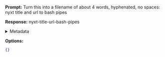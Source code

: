 **Prompt:**
Turn this into a filename of about 4 words, hyphenated, no spaces: nyxt title and url to bash pipes

**Response:**
nyxt-title-url-bash-pipes

<details><summary>Metadata</summary>

- Duration: 8637 ms
- Datetime: 2023-10-24T13:36:49.817043
- Model: gpt-3.5-turbo-0613

</details>

**Options:**
```json
{}
```


